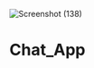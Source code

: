 ![Screenshot (138)](https://user-images.githubusercontent.com/101915963/192551254-c12a627b-864f-420a-9532-c2ad0e914957.png)
# Chat_App
